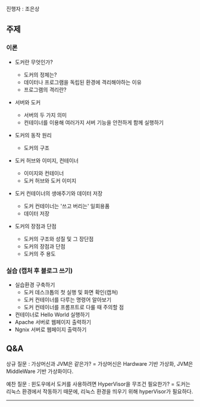 진행자 : 조은상

## 주제

### 이론
- 도커란 무엇인가?
    - 도커의 정체는?
    - 데이터나 프로그램을 독립된 환경에 격리해야하는 이유
    - 프로그램의 격리란?
    
- 서버와 도커
    - 서버의 두 가지 의미
    - 컨테이너를 이용해 여러가지 서버 기능을 안전하게 함께 실행하기
    
- 도커의 동작 원리
    - 도커의 구조
    
- 도커 허브와 이미지, 컨테이너
    - 이미지와 컨테이너
    - 도커 허브와 도커 이미지  

- 도커 컨테이너의 생애주기와 데이터 저장
    - 도커 컨테이너는 '쓰고 버리는' 일회용품
    - 데이터 저장

- 도커의 장점과 단점
    - 도커의 구조와 성질 및 그 장단점
    - 도커의 장점과 단점
    - 도커의 주 용도

### 실습 (캡처 후 블로그 쓰기)
- 실습환경 구축하기
    - 도커 데스크톱의 첫 실행 및 화면 확인(캡쳐)
    - 도커 컨테이너를 다루는 명령어 알아보기
    - 도커 컨테이너를 프롬프트로 다룰 때 주의할 점
- 컨테이너로 Hello World 실행하기
- Apache 서버로 웹페이지 출력하기
- Ngnix 서버로 웹페이지 출력하기

## Q&A

상규 질문
: 가상머신과 JVM은 같은가?
\= 가상머신은 Hardware 기반 가상화, JVM은 MiddleWare 기반 가상화이다.

예찬 질문
: 윈도우에서 도커를 사용하려면 HyperVisor을 무조건 필요한가?
\= 도커는 리눅스 환경에서 작동하기 때문에, 리눅스 환경을 띄우기 위해 hyperVisor가 필요하다.

---
